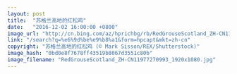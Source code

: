 ```yaml
---
layout: post
title:  "苏格兰高地的红松鸡"
date:   "2016-12-02 16:00:00 +0800"
image_url: "http://cn.bing.com/az/hprichbg/rb/RedGrouseScotland_ZH-CN11977270993_1920x1080.jpg"
link: "/search?q=%e6%9d%be%e9%b8%a1&form=hpcapt&mkt=zh-cn"
copyright: "苏格兰高地的红松鸡 (© Mark Sisson/REX/Shutterstock)"
image_hash: "0bd0e8f7678ff43519b8067d3551c80b"
image_filename: "RedGrouseScotland_ZH-CN11977270993_1920x1080.jpg"
---
```

